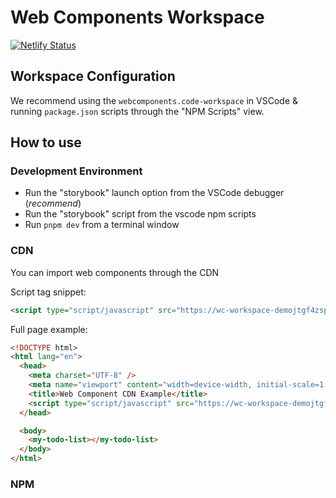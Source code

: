 # Web Components Workspace

[![Netlify Status](https://api.netlify.com/api/v1/badges/4cc663fa-d0c0-486b-b108-559ba35fb3ff/deploy-status)](https://app.netlify.com/sites/wc-workspace-demojtgf4zsprh/deploys)

## Workspace Configuration

We recommend using the `webcomponents.code-workspace` in VSCode & running `package.json` scripts through the "NPM Scripts" view.

## How to use

### Development Environment

- Run the "storybook" launch option from the VSCode debugger (_recommend_)
- Run the "storybook" script from the vscode npm scripts
- Run `pnpm dev` from a terminal window

### CDN

You can import web components through the CDN

Script tag snippet:

```html
<script type="script/javascript" src="https://wc-workspace-demojtgf4zsprh.netlify.app/todoList.js"></script>
```

Full page example:

```html
<!DOCTYPE html>
<html lang="en">
  <head>
    <meta charset="UTF-8" />
    <meta name="viewport" content="width=device-width, initial-scale=1.0" />
    <title>Web Component CDN Example</title>
    <script type="script/javascript" src="https://wc-workspace-demojtgf4zsprh.netlify.app/todoList.js"></script>
  </head>

  <body>
    <my-todo-list></my-todo-list>
  </body>
</html>
```

### NPM
